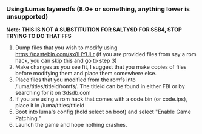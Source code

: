 ### Using Lumas layeredfs (8.0+ or something, anything lower is unsupported)
**Note: THIS IS NOT A SUBSTITUTION FOR SALTYSD FOR SSB4, STOP TRYING TO DO THAT FFS**

1. Dump files that you wish to modify using https://pastebin.com/sx8HYULr (if you are provided files from say a rom hack, you can skip this and go to step 3)
2. Make changes as you see fit, I suggest that you make copies of files before modifying them and place them somewhere else.
3. Place files that you modified from the romfs into /luma/titles/titleid/romfs/. The titleid can be found in either FBI or by searching for it on 3dsdb.com
4. If you are using a rom hack that comes with a code.bin (or code.ips), place it in /luma/titles/titleid
5. Boot into luma's config (hold select on boot) and select "Enable Game Patching."
6. Launch the game and hope nothing crashes.
